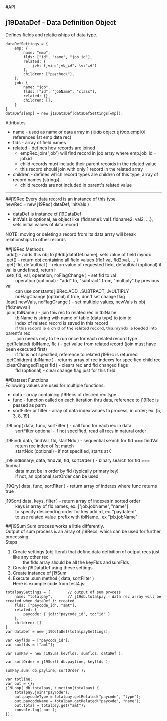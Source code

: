 #API

## j19DataDef - Data Definition Object  

Defines fields and relationships of data type.

```
dataDefSettings = {
	emp: {
		name: "emp",
		flds: ["id", "name", "job_id"],
		related: {
			job: {join:"job_id", to:"id"}
		},
		children: ["paycheck"],
	},
	job: {
		name: "job",
		flds: ["id", "jobName", "class"],
		related: {},
		children: [],
	}
}
dataDefs[emp] = new j19DataDef(dataDefSettings[emp]);
```

Attributes  
* name - used as name of data array in j19db object (j19db.emp[0] references 1st emp data rec)
* flds - array of field names 
* related - defines how records are joined
    * empRec.join("job") will find record in job array where emp.job_id = job.id
    * child records must include their parent records in the related value
    * this record should join with only 1 record in the related array
* children - defines which record types are children of this type, array of record names (strings)
    * child records are not included in parent's related value 
  
<hr>

##j19Rec
Every data record is an instance of this type.  
newRec = new j19Rec( dataDef, initVals )  
* dataDef is instance of j19DataDef
* initVals is optional, an object like {fldname1: val1, fldname2: val2, ...}, sets initial values of data record  
  
NOTE: moving or deleting a record from its data array will break relationships to other records

##j19Rec Methods  
.add() - adds this obj to j19db[dataDef.name], sets value of field myndx  
.get() - return obj containing all field values {fld1:val, fld2:val, ... }  
.get( fld, defaultVal ) - return value of requested field, defaultVal (optional) if val is undefined, return it  
.set( fld, val, operation, noFlagChange ) - set fld to val  
&nbsp; &nbsp; &nbsp; &nbsp; operation (optional) - "add" to, "subtract" from, "multiply" by previous val  
&nbsp; &nbsp; &nbsp; &nbsp; can use constants j19Rec.ADD, .SUBTRACT, .MULTIPLY  
&nbsp; &nbsp; &nbsp; &nbsp; noFlagChange (optional) if true, don't set change flag  
.load( newVals, noFlagChange ) - set multiple values, newVals is obj {fld:newval}  
.join( tblName ) - join this rec to related rec in tblName  
&nbsp; &nbsp; &nbsp; &nbsp; tblName is string with name of table (data type) to join to  
&nbsp; &nbsp; &nbsp; &nbsp; index of related record is saved in this record  
&nbsp; &nbsp; &nbsp; &nbsp; if this record is a child of the related record, this.myndx is loaded into parent's rec  
&nbsp; &nbsp; &nbsp; &nbsp; .join needs only to be run once for each related record type  
.getRelated( tblName, fld ) - get value from related record (join must have been executed first)   
&nbsp; &nbsp; &nbsp; &nbsp; if fld is not specified, reference to related j19Rec is returned  
.getChildren( tblName ) - returns array of rec indexes for specified child rec  
.clearChangedFlags( fld ) - clears rec and fld changed flags  
&nbsp; &nbsp; &nbsp; &nbsp; fld (optional) - clear change flag just for this field  

##Dataset Functions  
Following values are used for multiple functions.
* data - array containing j19Recs of desired rec type
* func - function called on each iteration thru data, reference to j19Rec is passed as parm
* sortFilter or filter - array of data index values to process, in order; ex. [5, 3, 8, 19]

j19Loop( data, func, sortFilter ) - call func for each rec in data  
&nbsp; &nbsp; &nbsp; &nbsp; sortFilter optional - if not specified, read all recs in natural order  
  
j19Find( data, findVal, fld, startNdx ) - sequential search for fld === findVal  
&nbsp; &nbsp; &nbsp; &nbsp; return rec index of 1st match  
&nbsp; &nbsp; &nbsp; &nbsp; startNdx (optional) - if not specified, starts at 0  
  
j19FindBinary( data, findVal, fld, sortOrder ) - binary search for fld === findVal  
&nbsp; &nbsp; &nbsp; &nbsp; data must be in order by fld (typically primary key)  
&nbsp; &nbsp; &nbsp; &nbsp; if not, an optional sortOrder can be used  
  
j19Qry( data, func, sortFilter ) - return array of indexes where func returns true  
  
j19Sort( data, keys, filter ) - return array of indexes in sorted order  
&nbsp; &nbsp; &nbsp; &nbsp; keys is array of fld names, ex. ["job.jobName", "name"]  
&nbsp; &nbsp; &nbsp; &nbsp; to specify descending order for key add :d, ex. "paydate:d"   
&nbsp; &nbsp; &nbsp; &nbsp; to use related value, prefix with tblName., ex "job.jobName"  
  
##j19Sum
Sum process works a little differently.  
Output of sum process is an array of j19Recs, which can be used for further processing.  
Steps  
1. Create settings (obj literal) that define data definition of output recs just like any other rec  
&nbsp; &nbsp; &nbsp; &nbsp; the flds array should be all the keyFlds and sumFlds
2. Create j19DataDef using these settings  
3. Create instance of j19Sum  
4. Execute .sum method ( data, sortFilter )  
Here is example code from test4.js:  

```
totalpaySettings = {   		// output of sum process
	name: "totalpay",		// j19db.totalpay - data rec array will be created when dataDef is created
	flds: ["paycode_id", "amt"],
	related: {
		paycode: { join:"paycode_id", to:"id" }
	},
	children: []
}
var dataDef = new j19DataDef(totalpaySettings);

var keyflds = ["paycode_id"];
var sumflds = ["amt"];

var sumPay = new j19Sum( keyflds, sumflds, dataDef );

var sortOrder = j19Sort( db.payline, keyflds );

sumPay.sum( db.payline, sortOrder );

var totline;
var out = {};
j19Loop( db.totalpay, function(totalpay) {
	totalpay.join("paycode");	
	out.paycodeType = totalpay.getRelated("paycode", "type");
	out.paycodeName = totalpay.getRelated("paycode", "name");
	out.total = totalpay.get("amt");
	console.log( out );
});

```




